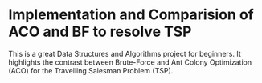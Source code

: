 # Implementation and Comparision of ACO and BF to resolve TSP
This is a great Data Structures and Algorithms project for beginners. It highlights the contrast between Brute-Force and Ant Colony Optimization (ACO) for the Travelling Salesman Problem (TSP). 
